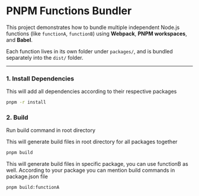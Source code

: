 # PNPM Functions Bundler

This project demonstrates how to bundle multiple independent Node.js functions (like `functionA`, `functionB`) using **Webpack**, **PNPM workspaces**, and **Babel**.

Each function lives in its own folder under `packages/`, and is bundled separately into the `dist/` folder.

---

### 1. Install Dependencies
This will add all dependencies according to their respective packages
```bash
pnpm -r install
```

### 2. Build
Run build command in root directory

This will generate build files in root directory for all packages together
```bash
pnpm build

```
This will generate build files in specific package, you can use functionB as well. According to your package you can mention build commands in package.json file

```bash
pnpm build:functionA

```